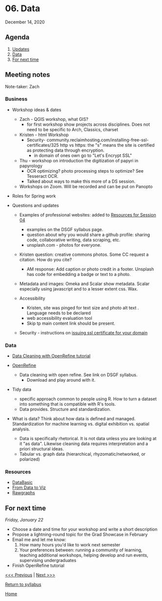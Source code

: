 # 06. Data
December 14, 2020

## Agenda
1. [Updates](#meeting-notes)
2. [Data](Data)
3. [For next time](#for-next-time)

## Meeting notes
Note-taker: Zach

### Business
- Workshop ideas & dates
  - Zach - QGIS workshop, what GIS?
    - for first workshop show projects across disciplines. Does not need to be specific to Arch, Classics, charset
  - Kristen - html Workshop
    - Security- community.reclaimhosting.com/installing-free-ssl-certificates/325
      http vs https: the "s" means the site is certified as protecting data through encryption.
      - in domain of ones own go to "Let's Encrypt SSL"
  - Thu - workshop on introduction the digitization of papyri in papyrology
    - OCR optimizing? photo processing steps to optimize? See Tesseract OCR.
    - Talked about ways to make this more of a DS session.
  - Workshops on Zoom. Will be recorded and can be put on Panopto

- Roles for Spring work
- Questions and updates
  - Examples of professional websites: added to [Resources for Session 04](/04-web.md#resources)
      - examples on the DSGF syllabus page.
      - question about why you would share a github profile: sharing code, collaborative writing, data scraping, etc.
      - unsplash.com - photos for everyone.
  - Kristen question: creative commons photos. Some CC request a citation. How do you cite?
      - AM response: Add caption or photo credit in a footer. Unsplash has code for embedding a badge or text to a photo.
  - Metadata and images: Omeka and Scalar show metadata. Scalar especially using javascript and to a lesser extent   css. Wax.

  - Accessibility
    - Kristen, site was pinged for text size and photo alt text . Language needs to be declared
    - web accessibility evaluation tool
    - Skip tp main content link should be present.

  - Security - instructions on [issuing ssl certificate for your domain](https://community.reclaimhosting.com/t/installing-free-ssl-certificates/325)


### Data
- [Data Cleaning with OpenRefine tutorial](https://github.com/tri-cods/tidy-data)
- [OpenRefine](https://openrefine.org/)
  - Data cleaning with open refine. See link on DSGF syllabus.
    - Download and play around with it.

- Tidy data
  - specific approach common to people using R. How to turn a dataset into something that is compatible with R's tools.
  - Data provides. Structure and standardization.

- What is data? Think about how data is defined and managed. Standardization for machine learning vs. digital exhibition vs. spatial analysis.
  - Data is specifically rhetorical. It is not data unless you are looking at it "as data". Likewise cleaning data requires interpretation and a priori structural ideas.
  - Tabular vs. graph data (hierarchical, rhyzomatic/networked, or polarized)

### Resources
- [DataBasic](https://databasic.io/en/)
- [From Data to Viz](https://www.data-to-viz.com/)
- [Rawgraphs]()

## For next time
*Friday, January 22*
- Choose a date and time for your workshop and write a short description
- Propose a lightning-round topic for the Grad Showcase in February
- Email me and let me know:
  1. How many hours you'd like to work next semester
  2. Your preferences between: running a community of learning, teaching additional workshops, helping develop and run events, supervising undergraduates
- Finish OpenRefine tutorial


[<<< Previous](/05-web-publish.md) | [Next >>>]()

[Return to syllabus](../syllabus.md)

[Home](../README.md)
